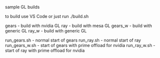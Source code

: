 sample GL builds

to build use VS Code or just run ./build.sh

gears   - build with nvidia GL
ray     - build with mesa GL
gears_w - build with generic GL
ray_w   - build with generic GL

run_gears.sh   - normal start of gears
run_ray.sh     - normal start of ray
run_gears_w.sh - start of gears with prime offload for nvidia
run_ray_w.sh   - start of ray with prime offload for nvidia
